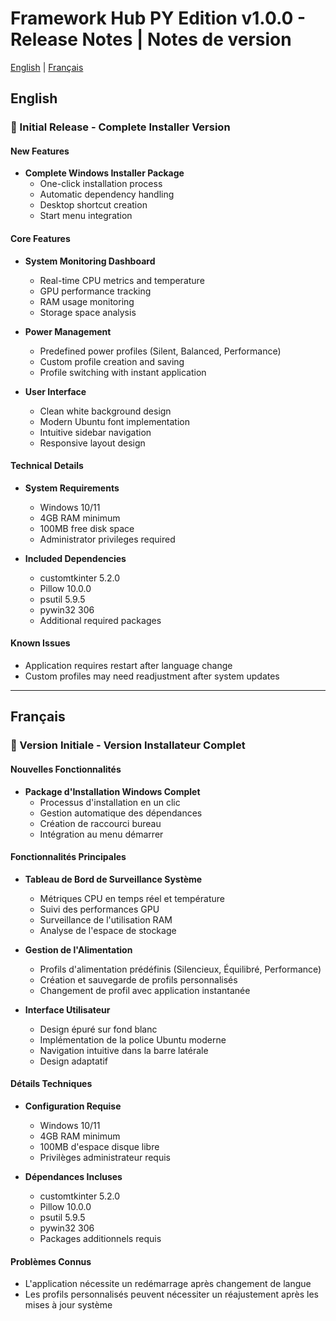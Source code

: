 # Framework Hub PY Edition v1.0.0 - Release Notes | Notes de version

[English](#english) | [Français](#français)

## English

### 🎉 Initial Release - Complete Installer Version

#### New Features
- **Complete Windows Installer Package**
  - One-click installation process
  - Automatic dependency handling
  - Desktop shortcut creation
  - Start menu integration

#### Core Features
- **System Monitoring Dashboard**
  - Real-time CPU metrics and temperature
  - GPU performance tracking
  - RAM usage monitoring
  - Storage space analysis

- **Power Management**
  - Predefined power profiles (Silent, Balanced, Performance)
  - Custom profile creation and saving
  - Profile switching with instant application

- **User Interface**
  - Clean white background design
  - Modern Ubuntu font implementation
  - Intuitive sidebar navigation
  - Responsive layout design

#### Technical Details
- **System Requirements**
  - Windows 10/11
  - 4GB RAM minimum
  - 100MB free disk space
  - Administrator privileges required

- **Included Dependencies**
  - customtkinter 5.2.0
  - Pillow 10.0.0
  - psutil 5.9.5
  - pywin32 306
  - Additional required packages

#### Known Issues
- Application requires restart after language change
- Custom profiles may need readjustment after system updates

---

## Français

### 🎉 Version Initiale - Version Installateur Complet

#### Nouvelles Fonctionnalités
- **Package d'Installation Windows Complet**
  - Processus d'installation en un clic
  - Gestion automatique des dépendances
  - Création de raccourci bureau
  - Intégration au menu démarrer

#### Fonctionnalités Principales
- **Tableau de Bord de Surveillance Système**
  - Métriques CPU en temps réel et température
  - Suivi des performances GPU
  - Surveillance de l'utilisation RAM
  - Analyse de l'espace de stockage

- **Gestion de l'Alimentation**
  - Profils d'alimentation prédéfinis (Silencieux, Équilibré, Performance)
  - Création et sauvegarde de profils personnalisés
  - Changement de profil avec application instantanée

- **Interface Utilisateur**
  - Design épuré sur fond blanc
  - Implémentation de la police Ubuntu moderne
  - Navigation intuitive dans la barre latérale
  - Design adaptatif

#### Détails Techniques
- **Configuration Requise**
  - Windows 10/11
  - 4GB RAM minimum
  - 100MB d'espace disque libre
  - Privilèges administrateur requis

- **Dépendances Incluses**
  - customtkinter 5.2.0
  - Pillow 10.0.0
  - psutil 5.9.5
  - pywin32 306
  - Packages additionnels requis

#### Problèmes Connus
- L'application nécessite un redémarrage après changement de langue
- Les profils personnalisés peuvent nécessiter un réajustement après les mises à jour système 